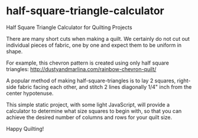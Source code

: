 # half-square-triangle-calculator
Half Square Triangle Calculator for Quilting Projects

There are many short cuts when making a quilt. We certainly do not cut out individual pieces of fabric, one by one and expect them to be uniform in shape.

For example, this chevron pattern is created using only half square triangles:
http://dustyandmarlina.com/rainbow-chevron-quilt/

A popular method of making half-square-triangles is to lay 2 squares, right-side fabric facing each other, and stitch 2 lines diagonally 1/4" inch from the center hypotenuse.

This simple static project, with some light JavaScript, will provide a calculator to determine what size squares to begin with, so that you can achieve the desired number of columns and rows for your quilt size.

Happy Quilting!
